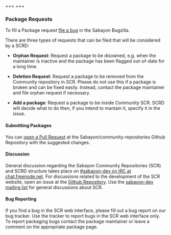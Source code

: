 +++
+++

### Package Requests

To fill a Package request
[file a bug](https://bugs.sabayon.org/enter_bug.cgi?product=Community%20Repositories)
in the Sabayon Bugzilla.

There are three types of requests that can be filed that will be considered
by a SCRD:

* **Orphan Request**:
  Request a package to be disowned, e.g. when the maintainer is inactive and
  the package has been flagged out-of-date for a long time.

* **Deletion Request**:
  Request a package to be removed from the Community repository in SCR.
  Please do not use this if a package is broken and can be fixed easily.
  Instead, contact the package maintainer and file orphan request if necessary.

* **Add a package**:
  Request a package to be inside Community SCR.
  SCRD will decide what to do then, if you intend to mantain it,
  specify it in the issue.

#### Submitting Packages

You can
[open a Pull Request](https://github.com/Sabayon/community-repositories/pulls)
at the Sabayon/community-repositories Github Repository with the suggested
changes.

#### Discussion

General discussion regarding the Sabayon Community Repositories (SCR)
and SCRD structure takes place on
[#sabayon-dev on IRC at chat.freenode.net](/chat/).
For discussions related to the development of the SCR website,
open an issue at the
[Github Repository](https://github.com/Sabayon/community-website).
Use the
[sabayon-dev mailing list](https://lists.sabayon.org/mailman/listinfo/devel)
for general discussions about SCR.

#### Bug Reporting

If you find a bug in the SCR web interface, please fill out a bug report on
our bug tracker.
Use the tracker to report bugs in the SCR web interface only.
To report packaging bugs contact the package maintainer or leave a comment on
the appropriate package page.
